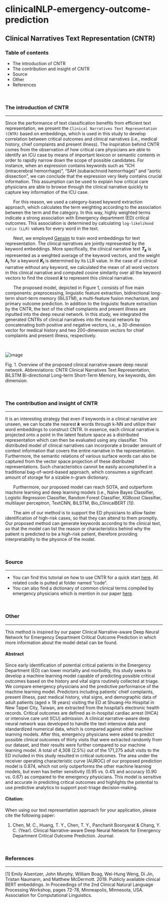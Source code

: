 # clinicalNLP-emergency-outcome-prediction
## Clinical Narratives Text Representation (CNTR)

### Table of contents
- The introduction of CNTR
- The contribution and insight of CNTR
- Source
- Other
- References


&nbsp;
### **The introduction of CNTR**
* * *


Since the performance of text classification benefits from efficient text representation, we present the `Clinical Narratives Text Representation (CNTR)` based on embeddings, which is used in this study to develop correlation between critical outcomes and clinical narratives (i.e., medical history, chief complaints and present illness). The inspiration behind CNTR comes from  the observation of how critical care physicians are able to identify an ICU case by means of important lexicon or semantic contents in order to rapidly narrow down the scope of possible candidates. For instance, when an expression contains keywords such as “ICH (intracerebral hemorrhage)”, “SAH (subarachnoid hemorrhage)” and “aortic dissection”, we can conclude that the expression very likely contains crucial information. This assumption can be used to explain how critical care physicians are able to browse through the clinical narrative quickly to capture key information of the ICU case. 

&nbsp;
&emsp; For this reason, we used a category-based keyword extraction approach, which calculates the term weighting according to the association between the term and the category. In this way, highly weighted terms indicate a strong association with Emergency department (ED) critical outcomes. This association is determined by calculating `log-likelihood ratio (LLR)` values for every word in the text. 

&nbsp;
&emsp; Next, we employed [Gensim](https://radimrehurek.com/gensim/models/word2vec.html) to train word embeddings for text representation. The clinical narratives are jointly represented by the keyword embeddings. More specifically, the clinical narrative text *__T<sub>k</sub>__* is represented as a weighted average of the keyword vectors, and the weight *__λ<sub>i</sub>__* for a keyword *__K<sub>i</sub>__* is determined by its LLR value. In the case of a clinical narrative without any keyword, we calculated the mean of all word vectors in this clinical narrative and computed cosine similarity over all the keyword vectors to find the closest *__k__* to represent this clinical narrative. 

&nbsp;
&emsp; The proposed model, depicted in Figure 1, consists of five main components: preprocessing, linguistic feature extraction, bidirectional long-term short-term memory (BiLSTM), a multi-feature fusion mechanism, and primary outcome prediction. In addition to the linguistic feature extraction by the CNTR, the text of the chief complaints and present illness are inputted into the deep neural network.  In this study, we integrated the generated CNTRs of clinical narratives into the neural network by concatenating both positive and negative vectors, i.e., a 30-dimension vector for medical history and two 200-dimension vectors for chief complaints and present illness, respectively.

&nbsp;

![image](https://user-images.githubusercontent.com/74447637/193376224-f5555d82-c8c0-49e9-9f5b-d385a5d26760.png)

Fig. 1. Overview of the proposed clinical narrative-aware deep neural network. Abbreviations: CNTR Clinical Narratives Text Representation, BiLSTM Bi-directional Long-term Short-Term Memory, kw keywords, dim dimension.


&nbsp;

### **The contribution and insight of CNTR**
* * *

It is an interesting strategy that even if keywords in a clinical narrative are unseen, we can locate the nearest *__k__* words through k-NN and utilize their word embeddings to construct CNTR. In essence, each clinical narrative is projected onto a point in the latent feature space as a distributed representation which can then be evaluated using any classifier. This distributed model of clinical narratives can incorporate a broader amount of context information that covers the entire narrative in the representation. Furthermore, the semantic relations of various surface words can also be captured from the vector space projection of these distributed representations. Such characteristics cannot be easily accomplished in a traditional bag-of-word-based approach, which consumes a significant amount of storage for a sizable n-gram dictionary.

&nbsp;
&emsp; Furthermore, our proposed model can reach SOTA, and outperform machine learning and deep learning models (i.e., Naïve Bayes Classifier, Logistic Regression Classifier, Random Forest Classifier, XGBoost Classifier, multilayer perceptron, TextCNN, BiLSTM, Bio_ClinicalBERT [1]).

&nbsp;
&emsp; The aim of our method is to support the ED physicians to allow faster identification of high-risk cases, so that they can attend to them promptly. Our proposed method can generate keywords according to the clinical text, so that the model can list the reason or characteristics behind why the patient is predicted to be a high-risk patient, therefore providing interpretability to the physnce of the model.

&nbsp;

### **Source**
* * *
* You can find this tutorial on how to use CNTR for a quick start [here](https://github.com/nlptmu/clinicalNLP-emergency-outcome-prediction/blob/dd5ca8f8c86128a6fbf8536bcf4ea9437688fa82/code/Clinical%20Narratives%20Text%20Representation%20(CNTR).ipynb). All related code is putted at folder named “code“.
* You can also find a dictionary of common clinical terms compiled by emergency physicians which is mention in our paper [here](https://github.com/nlptmu/clinicalNLP-emergency-outcome-prediction/blob/9aa6efd244ba963110791388616f0fab57899507/source/Dictionary.xlsx).


&nbsp;

### **Other**
* * *
This method is inspired by our paper Clinical Narrative-aware Deep Neural Network for Emergency Department Critical Outcome Prediction in which more information about the model detail can be found.

#### **Abstract**

Since early identification of potential critical patients in the Emergency Department (ED) can lower mortality and morbidity, this study seeks to develop a machine learning model capable of predicting possible critical outcomes based on the history and vital signs routinely collected at triage. We compare emergency physicians and the predictive performance of the machine learning model. Predictors including patients’ chief complaints, present illness, past medical history, vital signs, and demographic data of adult patients (aged ≥ 18 years) visiting the ED at Shuang-Ho Hospital in New Taipei City, Taiwan, are extracted from the hospital’s electronic health records. Critical outcomes are defined as in-hospital cardiac arrest (IHCA) or intensive care unit (ICU) admission. A clinical narrative-aware deep neural network was developed to handle the text-intensive data and standardized numerical data, which is compared against other machine learning models. After this, emergency physicians were asked to predict possible clinical outcomes of thirty visits that were extracted randomly from our dataset, and their results were further compared to our machine learning model. A total of 4,308 (2.5%) out of the 171,275 adult visits to the ED included in this study resulted in critical outcomes. The area under the receiver operating characteristic curve (AUROC) of our proposed prediction model is 0.874, which not only outperforms the other machine learning models, but even has better sensitivity (0.95 vs. 0.41) and accuracy (0.90 vs. 0.67) as compared to the emergency physicians. This model is sensitive and accurate in predicting critical outcomes and highlights the potential to use predictive analytics to support post-triage decision-making.

#### **Citation:**

When using our text representation approach for your application, please cite the following paper:
1. Chen, M. C., Huang, T. Y., Chen, T. Y., Panchanit Boonyarat & Chang, Y. C. (Year). Clinical Narrative-aware Deep Neural Network for Emergency Department Critical Outcome Prediction. Journal.

&nbsp;

### **References**
* * *

[1] Emily Alsentzer, John Murphy, William Boag, Wei-Hung Weng, Di Jin, Tristan Naumann, and Matthew McDermott. 2019. Publicly available clinical BERT embeddings. In Proceedings of the 2nd Clinical Natural Language Processing Workshop, pages 72-78, Minneapolis, Minnesota, USA. Association for Computational Linguistics.
